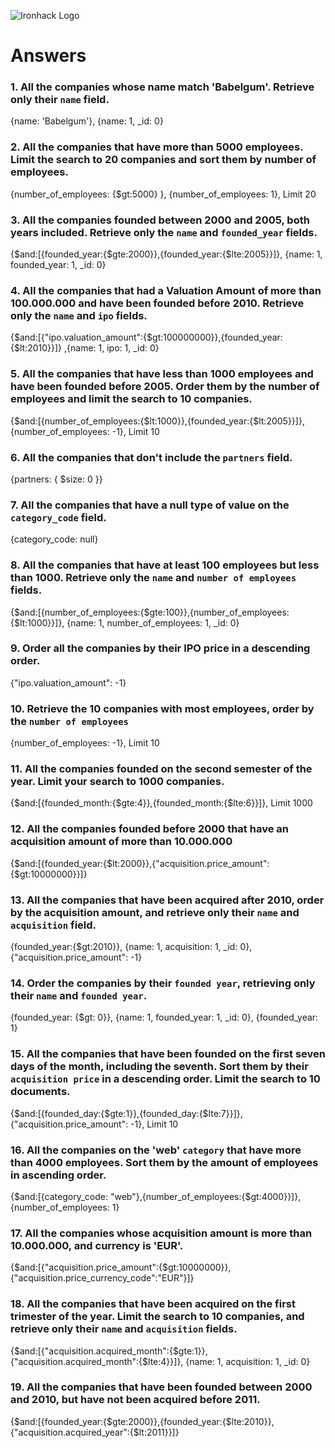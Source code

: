 ![Ironhack Logo](https://i.imgur.com/1QgrNNw.png)

# Answers

### 1. All the companies whose name match 'Babelgum'. Retrieve only their `name` field.

{name: 'Babelgum'}, {name: 1, _id: 0}

### 2. All the companies that have more than 5000 employees. Limit the search to 20 companies and sort them by **number of employees**.

{number_of_employees: {$gt:5000} }, {number_of_employees: 1}, Limit 20

### 3. All the companies founded between 2000 and 2005, both years included. Retrieve only the `name` and `founded_year` fields.

{$and:[{founded_year:{$gte:2000}},{founded_year:{$lte:2005}}]}, {name: 1, founded_year: 1, _id: 0}

### 4. All the companies that had a Valuation Amount of more than 100.000.000 and have been founded before 2010. Retrieve only the `name` and `ipo` fields.

{$and:[{"ipo.valuation_amount":{$gt:100000000}},{founded_year:{$lt:2010}}]} ,{name: 1, ipo: 1, _id: 0}

### 5. All the companies that have less than 1000 employees and have been founded before 2005. Order them by the number of employees and limit the search to 10 companies.

{$and:[{number_of_employees:{$lt:1000}},{founded_year:{$lt:2005}}]}, {number_of_employees: -1}, Limit 10

### 6. All the companies that don't include the `partners` field.

{partners: { $size: 0 }}

### 7. All the companies that have a null type of value on the `category_code` field.

{category_code: null}

### 8. All the companies that have at least 100 employees but less than 1000. Retrieve only the `name` and `number of employees` fields.

{$and:[{number_of_employees:{$gte:100}},{number_of_employees:{$lt:1000}}]}, {name: 1, number_of_employees: 1, _id: 0}

### 9. Order all the companies by their IPO price in a descending order.

{"ipo.valuation_amount": -1}

### 10. Retrieve the 10 companies with most employees, order by the `number of employees`

{number_of_employees: -1}, Limit 10

### 11. All the companies founded on the second semester of the year. Limit your search to 1000 companies.

{$and:[{founded_month:{$gte:4}},{founded_month:{$lte:6}}]}, Limit 1000

### 12. All the companies founded before 2000 that have an acquisition amount of more than 10.000.000

{$and:[{founded_year:{$lt:2000}},{"acquisition.price_amount":{$gt:10000000}}]}

### 13. All the companies that have been acquired after 2010, order by the acquisition amount, and retrieve only their `name` and `acquisition` field.

{founded_year:{$gt:2010}}, {name: 1, acquisition: 1, _id: 0}, {"acquisition.price_amount": -1}

### 14. Order the companies by their `founded year`, retrieving only their `name` and `founded year`.

{founded_year: {$gt: 0}}, {name: 1, founded_year: 1, _id: 0}, {founded_year: 1}

### 15. All the companies that have been founded on the first seven days of the month, including the seventh. Sort them by their `acquisition price` in a descending order. Limit the search to 10 documents.

{$and:[{founded_day:{$gte:1}},{founded_day:{$lte:7}}]}, {"acquisition.price_amount": -1}, Limit 10

### 16. All the companies on the 'web' `category` that have more than 4000 employees. Sort them by the amount of employees in ascending order.

{$and:[{category_code: "web"},{number_of_employees:{$gt:4000}}]}, {number_of_employees: 1}

### 17. All the companies whose acquisition amount is more than 10.000.000, and currency is 'EUR'.

{$and:[{"acquisition.price_amount":{$gt:10000000}},{"acquisition.price_currency_code":"EUR"}]}

### 18. All the companies that have been acquired on the first trimester of the year. Limit the search to 10 companies, and retrieve only their `name` and `acquisition` fields.

{$and:[{"acquisition.acquired_month":{$gte:1}},{"acquisition.acquired_month":{$lte:4}}]}, {name: 1, acquisition: 1, _id: 0}

### 19. All the companies that have been founded between 2000 and 2010, but have not been acquired before 2011.

{$and:[{founded_year:{$gte:2000}},{founded_year:{$lte:2010}},{"acquisition.acquired_year":{$lt:2011}}]}
